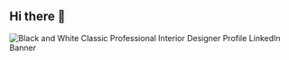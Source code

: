 ## Hi there 👋
![Black and White Classic Professional Interior Designer Profile LinkedIn Banner](https://github.com/user-attachments/assets/7d3713f4-bfbf-4e25-a69c-0a376e3250ee)

<!--
**BCascante/BCascante** is a ✨ _special_ ✨ repository because its `README.md` (this file) appears on your GitHub profile.

Here are some ideas to get you started:

- 🔭 I’m currently working on ...
- 🌱 I’m currently learning ...
- 👯 I’m looking to collaborate on ...
- 🤔 I’m looking for help with ...
- 💬 Ask me about ...
- 📫 How to reach me: ...
- 😄 Pronouns: ...
- ⚡ Fun fact: ...
-->
